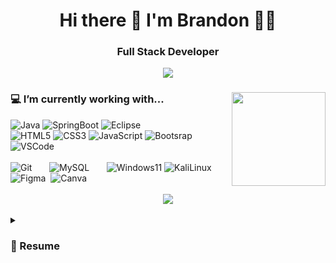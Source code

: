 <h1 align='center'>
  Hi there 👋 I'm Brandon 👨‍💻
</h1>
<h3 align='center'>
  Full Stack Developer
</h3>
<div align='center'>
  <a href="https://www.linkedin.com/in/palaciosbrandon/">
    <img src="https://img.shields.io/badge/linkedin-%230077B5.svg?&style=for-the-badge&logo=linkedin&logoColor=white" />
  </a>
</div>

<div>
  <img align='right' src='https://user-images.githubusercontent.com/5713670/87202985-820dcb80-c2b6-11ea-9f56-7ec461c497c3.gif' width='150'>
  <h3>
    💻 I’m currently working with...
  </h3>
  <img src="https://img.shields.io/badge/java-%23ED8B00.svg?style=for-the-badge&logo=openjdk&logoColor=white" alt="Java"/>
  <img src="https://img.shields.io/badge/Spring_Boot-00A951?style=for-the-badge&logo=spring-boot&logoColor=white" alt="SpringBoot"/>
  <img src="https://img.shields.io/badge/Eclipse-2C2255?style=for-the-badge&logo=eclipse&logoColor=white" alt="Eclipse"/>
  <br/>
  <img src="https://img.shields.io/badge/HTML5-E34F26?style=for-the-badge&logo=html5&logoColor=white" alt="HTML5"/>
  <img src="https://img.shields.io/badge/CSS3-1572B6?style=for-the-badge&logo=css3&logoColor=white" alt="CSS3"/>
  <img src="https://img.shields.io/badge/JavaScript-323330?style=for-the-badge&logo=javascript&logoColor=white" alt="JavaScript"/>
  <img src="https://img.shields.io/badge/Bootstrap-563D7C?style=for-the-badge&logo=bootstrap&logoColor=white" alt="Bootsrap"/>
  <img src="https://img.shields.io/badge/VSCode-0078D4?style=for-the-badge&logo=visual%20studio%20code&logoColor=white" alt="VSCode"/>
  <!--
  <img src="https://img.shields.io/badge/C%2B%2B-00599C?style=for-the-badge&logo=c%2B%2B&logoColor=white" alt="C++"/>&nbsp;
  <img src="https://img.shields.io/badge/C%23-239120?style=for-the-badge&logo=c-sharp&logoColor=white" alt="C#"/>
  -->
  <br/><br/>
  <img src="https://img.shields.io/badge/GIT-E44C30?style=for-the-badge&logo=git&logoColor=white" alt="Git"/>
  &nbsp;&nbsp;&nbsp;&nbsp;&nbsp;
  <img src="https://img.shields.io/badge/MySQL-005C84?style=for-the-badge&logo=mysql&logoColor=white" alt="MySQL"/>
  &nbsp;&nbsp;&nbsp;&nbsp;&nbsp;
  <img src="https://img.shields.io/badge/Windows_11-0078d4?style=for-the-badge&logo=windows-11&logoColor=white" alt="Windows11"/>
  <img src="https://img.shields.io/badge/Kali_Linux-557C94?style=for-the-badge&logo=kali-linux&logoColor=white" alt="KaliLinux"/>
  &nbsp;&nbsp;&nbsp;&nbsp;&nbsp;
  <!--
  <img src="https://img.shields.io/badge/VMware-231f20?style=for-the-badge&logo=VMware&logoColor=white" alt="VMWare"/>
  -->
  <img src="https://img.shields.io/badge/Figma-F24E1E?style=for-the-badge&logo=figma&logoColor=white" alt="Figma"/>&nbsp;
  <img src="https://img.shields.io/badge/Canva-%2300C4CC.svg?&style=for-the-badge&logo=Canva&logoColor=white" alt="Canva"/>&nbsp;
</div>
<br/>
<div align='center'>
  <img src="https://github-profile-summary-cards.vercel.app/api/cards/profile-details?username=kalahazy&theme=dark"/>
</div>
<br/>
<details>
  <summary>
    <h3>
      📃 Resume
    </h3>
  </summary>


## 📖Education

- **Java Full Stack Developer**\
📆 08/2023 - Present\
📍 *Generation México* - Remote, México

- **Mechatronics Engineering**\
📆 08/2015 - 11/2020\
📍 *Queretaro Institute of Technology* - Querétaro, México


## 👨‍💻 Experience

- **LinkGameIn SN-Development**\
📆 08/2023 - Present\
📍 *Generation México* - Remote, México

</details>

<!--
**Kalahazy/kalahazy** is a ✨ _special_ ✨ repository because its `README.md` (this file) appears on your GitHub profile.

Here are some ideas to get you started:

- 🔭 I’m currently working on ...
- 🌱 I’m currently learning ... icons: https://github.com/alexandresanlim/Badges4-README.md-Profile#-blog-
- 👯 I’m looking to collaborate on ...
- 🤔 I’m looking for help with ...
- 💬 Ask me about ...
- 📫 How to reach me: ...
- 😄 Pronouns: ...
- ⚡ Fun fact: ...

Examples: https://github.com/alexandresanlim/alexandresanlim/blob/master/README.md?plain=1

-->
